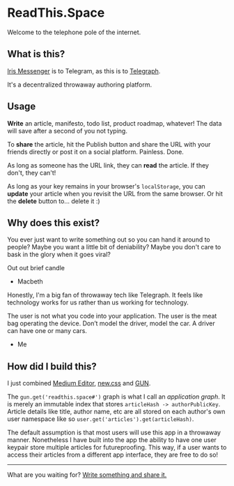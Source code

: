 # ReadThis.Space

Welcome to the telephone pole of the internet.

## What is this?

[Iris Messenger](https://iris.to) is to Telegram, as this is to [Telegraph](https://telegra.ph).

It's a decentralized throwaway authoring platform.

## Usage 

**Write** an article, manifesto, todo list, product roadmap, whatever! The data will save after a second of you not typing.

To **share** the article, hit the Publish button and share the URL with your friends directly or post it on a social platform. Painless. Done.

As long as someone has the URL link, they can **read** the article. If they don't, they can't!

As long as your key remains in your browser's `localStorage`, you can **update** your article when you revisit the URL from the same browser. Or hit the **delete** button to... delete it :)

## Why does this exist?

You ever just want to write something out so you can hand it around to people? Maybe you want a little bit of deniability? Maybe you don't care to bask in the glory when it goes viral?

   Out out brief candle
   - Macbeth

Honestly, I'm a big fan of throwaway tech like Telegraph. It feels like technology works for us rather than us working for technology.

   The user is not what you code into your application. The user is the meat bag operating the device. Don’t model the driver, model the car. A driver can have one or many cars.
   - Me

## How did I build this?

I just combined [Medium Editor](https://github.com/yabwe/medium-editor), [new.css](https://newcss.net/) and [GUN](https://gun.eco/).

The `gun.get('readthis.space#')` graph is what I call an *application graph*. It is merely an immutable index that stores `articleHash -> authorPublicKey`. Article details like title, author name, etc are all stored on each author's own user namespace like so `user.get('articles').get(articleHash)`.

The default assumption is that most users will use this app in a throwaway manner. Nonetheless I have built into the app the ability to have one user keypair store multiple articles for futureproofing. This way, if a user wants to access their articles from a different app interface, they are free to do so!

---

What are you waiting for? [Write something and share it.](https://readthis.space)